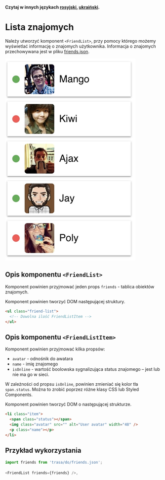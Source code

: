 **Czytaj w innych językach [rosyjski](README.md), [ukraiński](README.ua.md).**

# Lista znajomych

Należy utworzyć komponent `<FriendList>`, przy pomocy którego możemy wyświetlać
informację o znajomych użytkownika. Informacja o znajomych przechowywana jest w
pliku [friends.json](./friends.json).

![Preview komponentu FriendList](./preview.jpg)

## Opis komponentu `<FriendList>`

Komponent powinien przyjmować jeden props `friends` - tablica obiektów
znajomych.

Komponent powinien tworzyć DOM następującej struktury.

```html
<ul class="friend-list">
  <!-- Dowolna ilość FriendListItem -->
</ul>
```

## Opis komponentu `<FriendListItem>`

Komponent powinien przyjmować kilka propsów:

- `avatar` - odnośnik do awatara
- `name` - imię znajomego
- `isOnline` - wartość boolowska sygnalizująca status znajomego – jest lub nie
  ma go w sieci.

W zależności od propsu `isOnline`, powinien zmieniać się kolor tła
`span.status`. Można to zrobić poprzez różne klasy CSS lub Styled Components.

Komponent powinien tworzyć DOM o następującej strukturze.

```html
<li class="item">
  <span class="status"></span>
  <img class="avatar" src="" alt="User avatar" width="48" />
  <p class="name"></p>
</li>
```

## Przykład wykorzystania

```js
import friends from 'trasa/do/friends.json';

<FriendList friends={friends} />,
```
